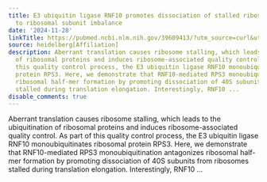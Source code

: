 ```yaml
---
title: E3 ubiquitin ligase RNF10 promotes dissociation of stalled ribosomes and responds
  to ribosomal subunit imbalance
date: '2024-11-28'
linkTitle: https://pubmed.ncbi.nlm.nih.gov/39609413/?utm_source=curl&utm_medium=rss&utm_campaign=pubmed-2&utm_content=1FakS-2QOkCT8HsMOQP1bCRQ4YzyumYOmxmF0moLsQ3dFB1E9V&fc=20220326224207&ff=20241129173059&v=2.18.0.post9+e462414
source: heidelberg[Affiliation]
description: Aberrant translation causes ribosome stalling, which leads to the ubiquitination
  of ribosomal proteins and induces ribosome-associated quality control. As part of
  this quality control process, the E3 ubiquitin ligase RNF10 monoubiquitinates ribosomal
  protein RPS3. Here, we demonstrate that RNF10-mediated RPS3 monoubiquitination antagonizes
  ribosomal half-mer formation by promoting dissociation of 40S subunits from ribosomes
  stalled during translation elongation. Interestingly, RNF10 ...
disable_comments: true
---
```

Aberrant translation causes ribosome stalling, which leads to the ubiquitination of ribosomal proteins and induces ribosome-associated quality control. As part of this quality control process, the E3 ubiquitin ligase RNF10 monoubiquitinates ribosomal protein RPS3. Here, we demonstrate that RNF10-mediated RPS3 monoubiquitination antagonizes ribosomal half-mer formation by promoting dissociation of 40S subunits from ribosomes stalled during translation elongation. Interestingly, RNF10 ...